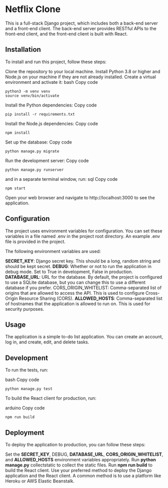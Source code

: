 # Netflix Clone
This is a full-stack Django project, which includes both a back-end server and a front-end client. The back-end server provides RESTful APIs to the front-end client, and the front-end client is built with React.

## Installation
To install and run this project, follow these steps:

Clone the repository to your local machine.
Install Python 3.8 or higher and Node.js on your machine if they are not already installed.
Create a virtual environment and activate it:
bash
Copy code
```
python3 -m venv venv
source venv/bin/activate
```
Install the Python dependencies:
Copy code
```
pip install -r requirements.txt
```
Install the Node.js dependencies:
Copy code
```
npm install
```
Set up the database:
Copy code
```
python manage.py migrate
```
Run the development server:
Copy code
```
python manage.py runserver
```
and in a separate terminal window, run:
sql
Copy code
```
npm start
```
Open your web browser and navigate to http://localhost:3000 to see the application.
## Configuration
The project uses environment variables for configuration. You can set these variables in a file named .env in the project root directory. An example .env file is provided in the project.

The following environment variables are used:

**SECRET_KEY**: Django secret key. This should be a long, random string and should be kept secret.
**DEBUG**: Whether or not to run the application in debug mode. Set to True in development, False in production.
**DATABASE_URL**: URL for the database. By default, the project is configured to use a SQLite database, but you can change this to use a different database if you prefer.
CORS_ORIGIN_WHITELIST: Comma-separated list of origins that are allowed to access the API. This is used to configure Cross-Origin Resource Sharing (CORS).
**ALLOWED_HOSTS**: Comma-separated list of hostnames that the application is allowed to run on. This is used for security purposes.
## Usage
The application is a simple to-do list application. You can create an account, log in, and create, edit, and delete tasks.

## Development
To run the tests, run:

bash
Copy code
```
python manage.py test
```
To build the React client for production, run:

arduino
Copy code
```
npm run build
```
## Deployment
To deploy the application to production, you can follow these steps:

Set the **SECRET_KEY**, DEBUG, **DATABASE_URL**, **CORS_ORIGIN_WHITELIST**, and **ALLOWED_HOSTS** environment variables appropriately.
Run **python manage.py** collectstatic to collect the static files.
Run **npm run build** to build the React client.
Use your preferred method to deploy the Django application and the React client. A common method is to use a platform like Heroku or AWS Elastic Beanstalk.